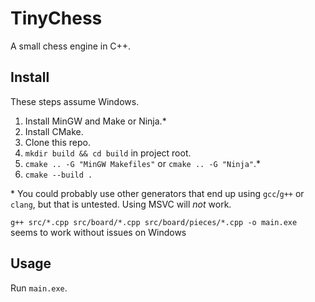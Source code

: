 # TinyChess

A small chess engine in C++.

## Install

These steps assume Windows.

1. Install MinGW and Make or Ninja.*
2. Install CMake.
3. Clone this repo.
4. `mkdir build && cd build` in project root.
5. `cmake .. -G "MinGW Makefiles"` or `cmake .. -G "Ninja"`.*
6. `cmake --build .`

\* You could probably use other generators that end up using `gcc`/`g++` or `clang`, but that is untested. Using MSVC
will _not_ work.

`g++ src/*.cpp src/board/*.cpp src/board/pieces/*.cpp -o main.exe` seems to work without issues on Windows

## Usage

Run `main.exe`.
